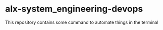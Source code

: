 # alx-system_engineering-devops
This repository contains some command to automate things in the terminal
